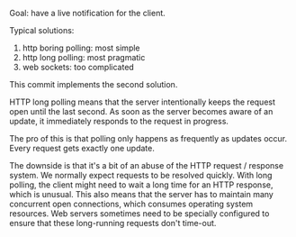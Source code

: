 Goal: have a live notification for the client.

Typical solutions:

1. http boring polling: most simple
2. http long polling: most pragmatic
3. web sockets: too complicated

This commit implements the second solution.

HTTP long polling means that the server intentionally keeps the request open
until the last second. As soon as the server becomes aware of an update, it
immediately responds to the request in progress.

The pro of this is that polling only happens as frequently as updates occur.
Every request gets exactly one update.

The downside is that it's a bit of an abuse of the HTTP request / response
system. We normally expect requests to be resolved quickly. With long
polling, the client might need to wait a long time for an HTTP response,
which is unusual. This also means that the server has to maintain many
concurrent open connections, which consumes operating system resources. Web
servers sometimes need to be specially configured to ensure that these
long-running requests don't time-out.
